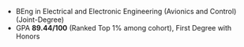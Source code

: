- BEng in Electrical and Electronic Engineering (Avionics and Control) (Joint-Degree)
- GPA **89.44/100** (Ranked Top 1% among cohort), First Degree with Honors